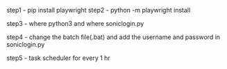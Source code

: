 step1 - pip install playwright
step2 - python -m playwright install

step3 - where python3 and where soniclogin.py

step4 - change the batch file(.bat) and add the username and password in soniclogin.py

step5 - task scheduler for every 1 hr